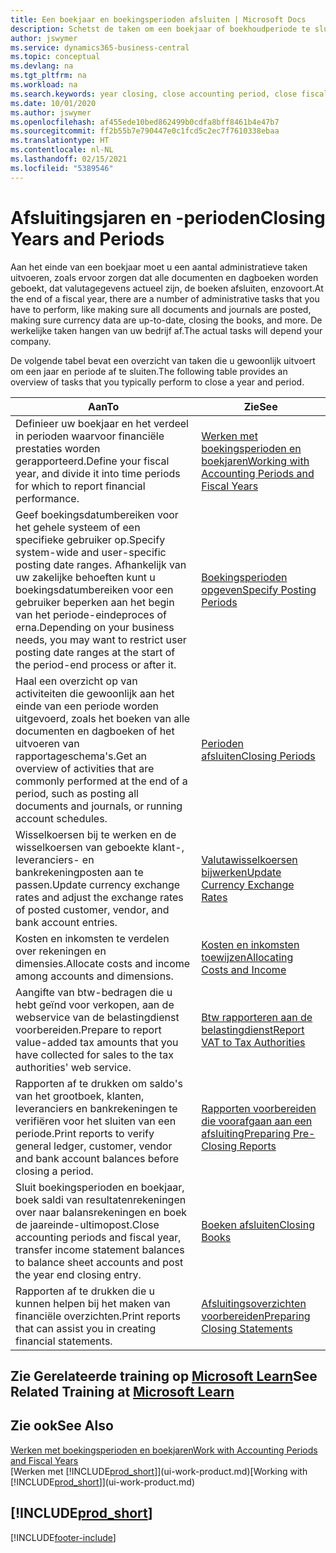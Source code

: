 ```yaml
---
title: Een boekjaar en boekingsperioden afsluiten | Microsoft Docs
description: Schetst de taken om een boekjaar of boekhoudperiode te sluiten, bijvoorbeeld, ervoor zorgen dat documenten en dagboeken worden geboekt en banksaldi verifiëren.
author: jswymer
ms.service: dynamics365-business-central
ms.topic: conceptual
ms.devlang: na
ms.tgt_pltfrm: na
ms.workload: na
ms.search.keywords: year closing, close accounting period, close fiscal year, bank account detailed trial balance
ms.date: 10/01/2020
ms.author: jswymer
ms.openlocfilehash: af455ede10bed862499b0cdfa8bff8461b4e47b7
ms.sourcegitcommit: ff2b55b7e790447e0c1fcd5c2ec7f7610338ebaa
ms.translationtype: HT
ms.contentlocale: nl-NL
ms.lasthandoff: 02/15/2021
ms.locfileid: "5389546"
---
```

# <a name="closing-years-and-periods"></a><span data-ttu-id="75e81-103">Afsluitingsjaren en -perioden</span><span class="sxs-lookup"><span data-stu-id="75e81-103">Closing Years and Periods</span></span>

<span data-ttu-id="75e81-104">Aan het einde van een boekjaar moet u een aantal administratieve taken uitvoeren, zoals ervoor zorgen dat alle documenten en dagboeken worden geboekt, dat valutagegevens actueel zijn, de boeken afsluiten, enzovoort.</span><span class="sxs-lookup"><span data-stu-id="75e81-104">At the end of a fiscal year, there are a number of administrative tasks that you have to perform, like making sure all documents and journals are posted, making sure currency data are up-to-date, closing the books, and more.</span></span> <span data-ttu-id="75e81-105">De werkelijke taken hangen van uw bedrijf af.</span><span class="sxs-lookup"><span data-stu-id="75e81-105">The actual tasks will depend your company.</span></span>

<span data-ttu-id="75e81-106">De volgende tabel bevat een overzicht van taken die u gewoonlijk uitvoert om een jaar en periode af te sluiten.</span><span class="sxs-lookup"><span data-stu-id="75e81-106">The following table provides an overview of tasks that you typically perform to close a year and period.</span></span>

| <span data-ttu-id="75e81-107">Aan</span><span class="sxs-lookup"><span data-stu-id="75e81-107">To</span></span> | <span data-ttu-id="75e81-108">Zie</span><span class="sxs-lookup"><span data-stu-id="75e81-108">See</span></span> |
| --- | --- |
| <span data-ttu-id="75e81-109">Definieer uw boekjaar en het verdeel in perioden waarvoor financiële prestaties worden gerapporteerd.</span><span class="sxs-lookup"><span data-stu-id="75e81-109">Define your fiscal year, and divide it into time periods for which to report financial performance.</span></span> | [<span data-ttu-id="75e81-110">Werken met boekingsperioden en boekjaren</span><span class="sxs-lookup"><span data-stu-id="75e81-110">Working with Accounting Periods and Fiscal Years</span></span>](finance-accounting-periods-and-fiscal-years.md)|
| <span data-ttu-id="75e81-111">Geef boekingsdatumbereiken voor het gehele systeem of een specifieke gebruiker op.</span><span class="sxs-lookup"><span data-stu-id="75e81-111">Specify system-wide and user-specific posting date ranges.</span></span> <span data-ttu-id="75e81-112">Afhankelijk van uw zakelijke behoeften kunt u boekingsdatumbereiken voor een gebruiker beperken aan het begin van het periode-eindeproces of erna.</span><span class="sxs-lookup"><span data-stu-id="75e81-112">Depending on your business needs, you may want to restrict user posting date ranges at the start of the period-end process or after it.</span></span> |[<span data-ttu-id="75e81-113">Boekingsperioden opgeven</span><span class="sxs-lookup"><span data-stu-id="75e81-113">Specify Posting Periods</span></span>](finance-how-specify-posting-periods.md) |
| <span data-ttu-id="75e81-114">Haal een overzicht op van activiteiten die gewoonlijk aan het einde van een periode worden uitgevoerd, zoals het boeken van alle documenten en dagboeken of het uitvoeren van rapportageschema's.</span><span class="sxs-lookup"><span data-stu-id="75e81-114">Get an overview of activities that are commonly performed at the end of a period, such as posting all documents and journals, or running account schedules.</span></span> |[<span data-ttu-id="75e81-115">Perioden afsluiten</span><span class="sxs-lookup"><span data-stu-id="75e81-115">Closing Periods</span></span>](year-how-complete-period-end-processes.md) |
| <span data-ttu-id="75e81-116">Wisselkoersen bij te werken en de wisselkoersen van geboekte klant-, leveranciers- en bankrekeningposten aan te passen.</span><span class="sxs-lookup"><span data-stu-id="75e81-116">Update currency exchange rates and adjust the exchange rates of posted customer, vendor, and bank account entries.</span></span> |[<span data-ttu-id="75e81-117">Valutawisselkoersen bijwerken</span><span class="sxs-lookup"><span data-stu-id="75e81-117">Update Currency Exchange Rates</span></span>](finance-how-update-currencies.md) |
| <span data-ttu-id="75e81-118">Kosten en inkomsten te verdelen over rekeningen en dimensies.</span><span class="sxs-lookup"><span data-stu-id="75e81-118">Allocate costs and income among accounts and dimensions.</span></span> |[<span data-ttu-id="75e81-119">Kosten en inkomsten toewijzen</span><span class="sxs-lookup"><span data-stu-id="75e81-119">Allocating Costs and Income</span></span>](year-allocate-costs-income.md) |
| <span data-ttu-id="75e81-120">Aangifte van btw-bedragen die u hebt geïnd voor verkopen, aan de webservice van de belastingdienst voorbereiden.</span><span class="sxs-lookup"><span data-stu-id="75e81-120">Prepare to report value-added tax amounts that you have collected for sales to the tax authorities' web service.</span></span> |[<span data-ttu-id="75e81-121">Btw rapporteren aan de belastingdienst</span><span class="sxs-lookup"><span data-stu-id="75e81-121">Report VAT to Tax Authorities</span></span>](finance-how-report-vat.md)|
| <span data-ttu-id="75e81-122">Rapporten af te drukken om saldo's van het grootboek, klanten, leveranciers en bankrekeningen te verifiëren voor het sluiten van een periode.</span><span class="sxs-lookup"><span data-stu-id="75e81-122">Print reports to verify general ledger, customer, vendor and bank account balances before closing a period.</span></span> |[<span data-ttu-id="75e81-123">Rapporten voorbereiden die voorafgaan aan een afsluiting</span><span class="sxs-lookup"><span data-stu-id="75e81-123">Preparing Pre-Closing Reports</span></span>](year-prepare-preclose-reports.md) |
| <span data-ttu-id="75e81-124">Sluit boekingsperioden en boekjaar, boek saldi van resultatenrekeningen over naar balansrekeningen en boek de jaareinde-ultimopost.</span><span class="sxs-lookup"><span data-stu-id="75e81-124">Close accounting periods and fiscal year, transfer income statement balances to balance sheet accounts and post the year end closing entry.</span></span> |[<span data-ttu-id="75e81-125">Boeken afsluiten</span><span class="sxs-lookup"><span data-stu-id="75e81-125">Closing Books</span></span>](year-close-books.md) |
| <span data-ttu-id="75e81-126">Rapporten af te drukken die u kunnen helpen bij het maken van financiële overzichten.</span><span class="sxs-lookup"><span data-stu-id="75e81-126">Print reports that can assist you in creating financial statements.</span></span> |[<span data-ttu-id="75e81-127">Afsluitingsoverzichten voorbereiden</span><span class="sxs-lookup"><span data-stu-id="75e81-127">Preparing Closing Statements</span></span>](year-prepare-close-statement.md) |

## <a name="see-related-training-at-microsoft-learn"></a><span data-ttu-id="75e81-128">Zie Gerelateerde training op [Microsoft Learn](/learn/modules/close-fiscal-year-dynamics-365-business-central/index)</span><span class="sxs-lookup"><span data-stu-id="75e81-128">See Related Training at [Microsoft Learn](/learn/modules/close-fiscal-year-dynamics-365-business-central/index)</span></span>

## <a name="see-also"></a><span data-ttu-id="75e81-129">Zie ook</span><span class="sxs-lookup"><span data-stu-id="75e81-129">See Also</span></span>

[<span data-ttu-id="75e81-130">Werken met boekingsperioden en boekjaren</span><span class="sxs-lookup"><span data-stu-id="75e81-130">Work with Accounting Periods and Fiscal Years</span></span>](finance-accounting-periods-and-fiscal-years.md)  
<span data-ttu-id="75e81-131">[Werken met [!INCLUDE[prod_short](includes/prod_short.md)]](ui-work-product.md)</span><span class="sxs-lookup"><span data-stu-id="75e81-131">[Working with [!INCLUDE[prod_short](includes/prod_short.md)]](ui-work-product.md)</span></span>

## [!INCLUDE[prod_short](includes/free_trial_md.md)]  


[!INCLUDE[footer-include](includes/footer-banner.md)]